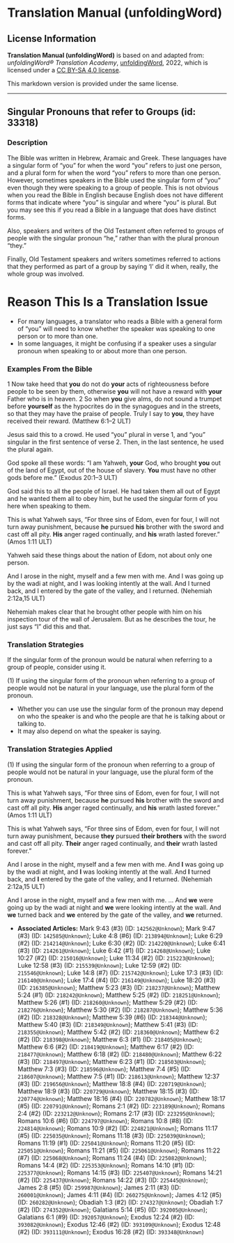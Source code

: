 # Translation Manual (unfoldingWord)

## License Information

**Translation Manual (unfoldingWord)** is based on and adapted from: _unfoldingWord® Translation Academy_, [unfoldingWord](https://unfoldingword.org/utw), 2022, which is licensed under a [CC BY-SA 4.0 license](https://creativecommons.org/licenses/by-sa/4.0/legalcode.en).

This markdown version is provided under the same license.



--------------------------------

## Singular Pronouns that refer to Groups (id: 33318)

### Description

The Bible was written in Hebrew, Aramaic and Greek. These languages have a singular form of “you” for when the word “you” refers to just one person, and a plural form for when the word “you” refers to more than one person. However, sometimes speakers in the Bible used the singular form of “you” even though they were speaking to a group of people. This is not obvious when you read the Bible in English because English does not have different forms that indicate where “you” is singular and where “you” is plural. But you may see this if you read a Bible in a language that does have distinct forms.

Also, speakers and writers of the Old Testament often referred to groups of people with the singular pronoun “he,” rather than with the plural pronoun “they.”

Finally, Old Testament speakers and writers sometimes referred to actions that they performed as part of a group by saying ‘I’ did it when, really, the whole group was involved.

Reason This Is a Translation Issue
==================================

* For many languages, a translator who reads a Bible with a general form of “you” will need to know whether the speaker was speaking to one person or to more than one.
* In some languages, it might be confusing if a speaker uses a singular pronoun when speaking to or about more than one person.

### Examples From the Bible

1 Now take heed that **you** do not do **your** acts of righteousness before people to be seen by them, otherwise **you** will not have a reward with **your** Father who is in heaven. 2 So when **you** give alms, do not sound a trumpet before **yourself** as the hypocrites do in the synagogues and in the streets, so that they may have the praise of people. Truly I say to **you**, they have received their reward. (Matthew 6:1–2 ULT)

Jesus said this to a crowd. He used “you” plural in verse 1, and “you” singular in the first sentence of verse 2\. Then, in the last sentence, he used the plural again.

God spoke all these words: “I am Yahweh, **your** God, who brought **you** out of the land of Egypt, out of the house of slavery. **You** must have no other gods before me.” (Exodus 20:1–3 ULT)

God said this to all the people of Israel. He had taken them all out of Egypt and he wanted them all to obey him, but he used the singular form of you here when speaking to them.

This is what Yahweh says, “For three sins of Edom, even for four, I will not turn away punishment, because **he** pursued **his** brother with the sword and cast off all pity. **His** anger raged continually, and **his** wrath lasted forever.” (Amos 1:11 ULT)

Yahweh said these things about the nation of Edom, not about only one person.

And I arose in the night, myself and a few men with me. And I was going up by the wadi at night, and I was looking intently at the wall. And I turned back, and I entered by the gate of the valley, and I returned. (Nehemiah 2:12a,15 ULT)

Nehemiah makes clear that he brought other people with him on his inspection tour of the wall of Jerusalem. But as he describes the tour, he just says “I” did this and that.

### Translation Strategies

If the singular form of the pronoun would be natural when referring to a group of people, consider using it.

(1\) If using the singular form of the pronoun when referring to a group of people would not be natural in your language, use the plural form of the pronoun.

* Whether you can use use the singular form of the pronoun may depend on who the speaker is and who the people are that he is talking about or talking to.
* It may also depend on what the speaker is saying.

### Translation Strategies Applied

(1\) If using the singular form of the pronoun when referring to a group of people would not be natural in your language, use the plural form of the pronoun.

This is what Yahweh says, “For three sins of Edom, even for four, I will not turn away punishment, because **he** pursued **his** brother with the sword and cast off all pity. **His** anger raged continually, and **his** wrath lasted forever.” (Amos 1:11 ULT)

This is what Yahweh says, “For three sins of Edom, even for four, I will not turn away punishment, because **they** pursued **their brothers** with the sword and cast off all pity. **Their** anger raged continually, and **their** wrath lasted forever.”

And I arose in the night, myself and a few men with me. And **I** was going up by the wadi at night, and **I** was looking intently at the wall. And **I** turned back, and **I** entered by the gate of the valley, and **I** returned. (Nehemiah 2:12a,15 ULT)

And I arose in the night, myself and a few men with me. … And **we** were going up by the wadi at night and **we** were looking intently at the wall. And **we** turned back and **we** entered by the gate of the valley, and **we** returned.

* **Associated Articles:** Mark 9:43 (#3) (ID: `142562@Unknown`); Mark 9:47 (#3) (ID: `142585@Unknown`); Luke 4:8 (#6) (ID: `213894@Unknown`); Luke 6:29 (#2) (ID: `214214@Unknown`); Luke 6:30 (#2) (ID: `214220@Unknown`); Luke 6:41 (#3) (ID: `214261@Unknown`); Luke 6:42 (#1) (ID: `214268@Unknown`); Luke 10:27 (#2) (ID: `215016@Unknown`); Luke 11:34 (#2) (ID: `215223@Unknown`); Luke 12:58 (#3) (ID: `215539@Unknown`); Luke 12:59 (#2) (ID: `215546@Unknown`); Luke 14:8 (#7) (ID: `215742@Unknown`); Luke 17:3 (#3) (ID: `216140@Unknown`); Luke 17:4 (#4) (ID: `216149@Unknown`); Luke 18:20 (#3) (ID: `216385@Unknown`); Matthew 5:23 (#3) (ID: `218237@Unknown`); Matthew 5:24 (#1) (ID: `218242@Unknown`); Matthew 5:25 (#2) (ID: `218251@Unknown`); Matthew 5:26 (#1) (ID: `218260@Unknown`); Matthew 5:29 (#2) (ID: `218276@Unknown`); Matthew 5:30 (#2) (ID: `218287@Unknown`); Matthew 5:36 (#2) (ID: `218328@Unknown`); Matthew 5:39 (#6) (ID: `218344@Unknown`); Matthew 5:40 (#3) (ID: `218349@Unknown`); Matthew 5:41 (#3) (ID: `218355@Unknown`); Matthew 5:42 (#2) (ID: `218360@Unknown`); Matthew 6:2 (#2) (ID: `218398@Unknown`); Matthew 6:3 (#1) (ID: `218405@Unknown`); Matthew 6:6 (#2) (ID: `218419@Unknown`); Matthew 6:17 (#2) (ID: `218477@Unknown`); Matthew 6:18 (#2) (ID: `218480@Unknown`); Matthew 6:22 (#3) (ID: `218497@Unknown`); Matthew 6:23 (#1) (ID: `218503@Unknown`); Matthew 7:3 (#3) (ID: `218596@Unknown`); Matthew 7:4 (#5) (ID: `218607@Unknown`); Matthew 7:5 (#1) (ID: `218613@Unknown`); Matthew 12:37 (#3) (ID: `219656@Unknown`); Matthew 18:8 (#4) (ID: `220719@Unknown`); Matthew 18:9 (#3) (ID: `220729@Unknown`); Matthew 18:15 (#3) (ID: `220774@Unknown`); Matthew 18:16 (#4) (ID: `220782@Unknown`); Matthew 18:17 (#5) (ID: `220791@Unknown`); Romans 2:1 (#2) (ID: `223189@Unknown`); Romans 2:4 (#2) (ID: `223212@Unknown`); Romans 2:17 (#3) (ID: `223295@Unknown`); Romans 10:6 (#6) (ID: `224797@Unknown`); Romans 10:8 (#8) (ID: `224814@Unknown`); Romans 10:9 (#2) (ID: `224821@Unknown`); Romans 11:17 (#5) (ID: `225035@Unknown`); Romans 11:18 (#3) (ID: `225039@Unknown`); Romans 11:19 (#1) (ID: `225041@Unknown`); Romans 11:20 (#5) (ID: `225051@Unknown`); Romans 11:21 (#5) (ID: `225061@Unknown`); Romans 11:22 (#7) (ID: `225068@Unknown`); Romans 11:24 (#4) (ID: `225082@Unknown`); Romans 14:4 (#2) (ID: `225353@Unknown`); Romans 14:10 (#1) (ID: `225377@Unknown`); Romans 14:15 (#3) (ID: `225407@Unknown`); Romans 14:21 (#2) (ID: `225437@Unknown`); Romans 14:22 (#3) (ID: `225445@Unknown`); James 2:8 (#5) (ID: `259987@Unknown`); James 2:11 (#3) (ID: `260001@Unknown`); James 4:11 (#4) (ID: `260275@Unknown`); James 4:12 (#5) (ID: `260282@Unknown`); Obadiah 1:3 (#2) (ID: `274327@Unknown`); Obadiah 1:7 (#2) (ID: `274352@Unknown`); Galatians 5:14 (#5) (ID: `392005@Unknown`); Galatians 6:1 (#9) (ID: `392057@Unknown`); Exodus 12:24 (#2) (ID: `393082@Unknown`); Exodus 12:46 (#2) (ID: `393109@Unknown`); Exodus 12:48 (#2) (ID: `393111@Unknown`); Exodus 16:28 (#2) (ID: `393348@Unknown`)

